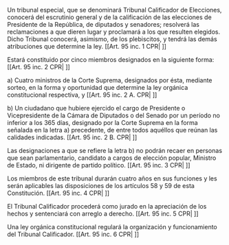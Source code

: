 Un tribunal especial, que se denominará Tribunal Calificador de Elecciones, conocerá del escrutinio general y de la calificación de las elecciones de Presidente de la República, de diputados y senadores; resolverá las reclamaciones a que dieren lugar y proclamará a los que resulten elegidos. Dicho Tribunal conocerá, asimismo, de los plebiscitos, y tendrá las demás atribuciones que determine la ley. [[Art. 95 inc. 1 CPR| ]]

Estará constituido por cinco miembros designados en la siguiente forma: [[Art. 95 inc. 2 CPR| ]]

a) Cuatro ministros de la Corte Suprema, designados por ésta, mediante sorteo, en la forma y oportunidad que determine la ley orgánica constitucional respectiva, y [[Art. 95 inc. 2 A. CPR| ]]

b) Un ciudadano que hubiere ejercido el cargo de Presidente o Vicepresidente de la Cámara de Diputados o del Senado por un período no inferior a los 365 días, designado por la Corte Suprema en la forma señalada en la letra a) precedente, de entre todos aquéllos que reúnan las calidades indicadas. [[Art. 95 inc. 2 B. CPR| ]]

Las designaciones a que se refiere la letra b) no podrán recaer en personas que sean parlamentario, candidato a cargos de elección popular, Ministro de Estado, ni dirigente de partido político. [[Art. 95 inc. 3 CPR| ]]

Los miembros de este tribunal durarán cuatro años en sus funciones y les serán aplicables las disposiciones de los artículos 58 y 59 de esta Constitución. [[Art. 95 inc. 4 CPR| ]]

El Tribunal Calificador procederá como jurado en la apreciación de los hechos y sentenciará con arreglo a derecho. [[Art. 95 inc. 5 CPR| ]]

Una ley orgánica constitucional regulará la organización y funcionamiento del Tribunal Calificador. [[Art. 95 inc. 6 CPR| ]]